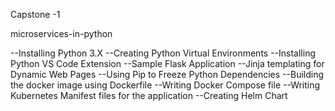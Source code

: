 Capstone -1

microservices-in-python

--Installing Python 3.X
--Creating Python Virtual Environments
--Installing Python VS Code Extension
--Sample Flask Application
--Jinja templating for Dynamic Web Pages
--Using Pip to Freeze Python Dependencies
--Building the docker image using Dockerfile
--Writing Docker Compose file
--Writing Kubernetes Manifest files for the application
--Creating Helm Chart
